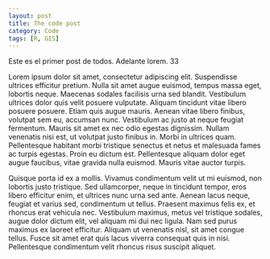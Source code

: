 ```yaml
---
layout: post
title: The code post
category: Code
tags: [R, GIS]
---
```


Este es el primer post de todos. Adelante lorem. 33

Lorem ipsum dolor sit amet, consectetur adipiscing elit. Suspendisse ultrices efficitur pretium. Nulla sit amet augue euismod, tempus massa eget, lobortis neque. Maecenas sodales facilisis urna sed blandit. Vestibulum ultrices dolor quis velit posuere vulputate. Aliquam tincidunt vitae libero posuere posuere. Etiam quis augue mauris. Aenean vitae libero finibus, volutpat sem eu, accumsan nunc. Vestibulum ac justo at neque feugiat fermentum. Mauris sit amet ex nec odio egestas dignissim. Nullam venenatis nisi est, ut volutpat justo finibus in. Morbi in ultrices quam. Pellentesque habitant morbi tristique senectus et netus et malesuada fames ac turpis egestas. Proin eu dictum est. Pellentesque aliquam dolor eget augue faucibus, vitae gravida nulla euismod. Mauris vitae auctor turpis.

Quisque porta id ex a mollis. Vivamus condimentum velit ut mi euismod, non lobortis justo tristique. Sed ullamcorper, neque in tincidunt tempor, eros libero efficitur enim, et ultrices nunc urna sed ante. Aenean lacus neque, feugiat et varius sed, condimentum ut tellus. Praesent maximus felis ex, et rhoncus erat vehicula nec. Vestibulum maximus, metus vel tristique sodales, augue dolor dictum elit, vel aliquam mi dui nec ligula. Nam sed purus maximus ex laoreet efficitur. Aliquam ut venenatis nisl, sit amet congue tellus. Fusce sit amet erat quis lacus viverra consequat quis in nisi. Pellentesque condimentum velit rhoncus risus suscipit aliquet. 